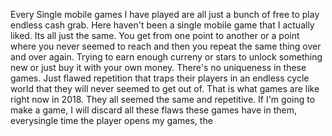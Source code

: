 Every Single mobile games I have played are all just a bunch of free to play endless cash grab. Here haven't been a single mobile game that I actually liked. Its all just the same. You get from one point to another or a point where you never seemed to reach and then you repeat the same thing over and over again. Trying to earn enough curreny or stars to unlock something new or just buy it with your own money. There's no uniqueness in these games. Just flawed repetition that traps their players in an endless cycle world that they will never seemed to get out of. That is what games are like right now in 2018. They all seemed the same and repetitive. If I'm going to make a game, I will discard all these flaws these games have in them,  everysingle time the player opens my games,  the

















  






<!--stackedit_data:
eyJoaXN0b3J5IjpbLTE2Mzg3ODkwMjRdfQ==
-->